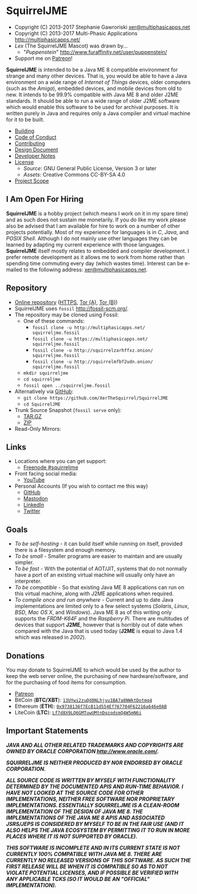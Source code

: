 # SquirrelJME

 * Copyright (C) 2013-2017 Stephanie Gawroriski
   <xer@multiphasicapps.net>
 * Copyright (C) 2013-2017 Multi-Phasic Applications
   <http://multiphasicapps.net/>
 * _Lex_ (The SquirrelJME Mascot) was drawn by...
   * "_Puppenstein_" <http://www.furaffinity.net/user/puppenstein/>
 * Support me on [Patreon](https://www.patreon.com/XerTheSquirrel)!

**SquirrelJME** is intended to be a Java ME 8 compatible environment for
strange and many other devices. That is, you would be able to have a Java
environment on a wide range of _Internet of Things_ devices, older computers
(such as the _Amiga_), embedded devices, and mobile devices from old to new.
It intends to be 99.9% compatible with Java ME 8 and older J2ME standards. It
should be able to run a wide range of older J2ME software which would enable
this software to be used for archival purposes. It is written purely in Java
and requires only a Java compiler and virtual machine for it to be built.

 * [Building](building.mkd)
 * [Code of Conduct](code-of-conduct.mkd)
 * [Contributing](contributing.mkd)
 * [Design Document](design.mkd)
 * [Developer Notes](assets/developer-notes/index.mkd)
 * [License](license.mkd)
   * _Source_: GNU General Public License, Version 3 or later
   * _Assets_: Creative Commons CC-BY-SA 4.0
 * [Project Scope](scope.mkd)

## I Am Open For Hiring

**SquirrelJME** is a hobby project (which means I work on it in my spare time)
and as such does not sustain me monetarily. If you do like my work please also
be advised that I am available for hire to work on a number of other projects
potentially. Most of my experience for languages is in _C_, _Java_, and
_POSIX Shell_. Although I do not mainly use other languages they can be learned
by adapting my current experience with those languages. **SquirrelJME** itself
mostly relates to embedded and compiler development. I prefer remote
development as it allows me to work from home rather than spending time
commuting every day (which wastes time). Interest can be e-mailed to
the following address: <xer@multiphasicapps.net>.

## Repository

 * [Online repository](http://multiphasicapps.net/)
   ([HTTPS](https://multiphasicapps.net/),
   [Tor (A)](http://squirrelzarhffxz.onion/),
   [Tor (B)](http://squirrelmfbf2udn.onion/))
 * SquirrelJME uses `fossil` <http://fossil-scm.org/>.
 * The repository may be cloned using Fossil:
   * One of these commands:
     * `fossil clone -u http://multiphasicapps.net/ squirreljme.fossil`
     * `fossil clone -u https://multiphasicapps.net/ squirreljme.fossil`
     * `fossil clone -u http://squirrelzarhffxz.onion/ squirreljme.fossil`
     * `fossil clone -u http://squirrelmfbf2udn.onion/ squirreljme.fossil`
   * `mkdir squirreljme`
   * `cd squirreljme`
   * `fossil open ../squirreljme.fossil`
 * Alternatively via [GitHub](https://github.com/XerTheSquirrel/SquirrelJME):
   * `git clone https://github.com/XerTheSquirrel/SquirrelJME`
   * `cd SquirrelJME`
 * Trunk Source Snapshot (`fossil serve` only):
   * [TAR.GZ](/tarball/squirreljme-trunk.tar.gz?uuid=trunk)
   * [ZIP](/zip/squirreljme-trunk.zip?uuid=trunk)
 * Read-Only Mirrors:

## Links

 * Locations where you can get support:
   * [Freenode #squirreljme](ircs://irc.freenode.net:6697/squirreljme)
 * Front facing social media:
   * [YouTube](https://www.youtube.com/channel/UCbmC7qQjeXUEUyE5XfDX5RA)
 * Personal Accounts (If you wish to contact me this way)
   * [GitHub](https://github.com/XerTheSquirrel/)
   * [Mastodon](https://mastodon.social/@XerTheSquirrel)
   * [LinkedIn](https://www.linkedin.com/in/xerthesquirrel/)
   * [Twitter](https://twitter.com/MultiPhasicApps)

## Goals

 * _To be self-hosting_ - it can build itself while running on itself, provided
   there is a filesystem and enough memory.
 * _To be small_ - Smaller programs are easier to maintain and are usually
   simpler.
 * _To be fast_ - With the potential of AOT/JIT, systems that do not normally
   have a port of an existing virtual machine will usually only have an
   interpreter.
 * _To be compatible_ - So that existing Java ME 8 applications can run on this
   virtual machine, along with J2ME applications when required.
 * _To compile once and run anywhere_ - Current and up to date Java
   implementations are limited only to a few select systems (_Solaris_,
   _Linux_, _BSD_, _Mac OS X_, and _Windows_). Java ME 8 as of this writing
   only supports the *FRDM-K64F* and the *Raspberry Pi*. There are multitudes
   of devices that support **J2ME**, however that is horribly out of date when
   compared with the Java that is used today (**J2ME** is equal to Java 1.4
   which was released in _2002_).

## Donations

You may donate to SquirrelJME to which would be used by the author to keep the
web server online, the purchasing of new hardware/software, and for the
purchasing of food items for consumption.

 * [Patreon](https://www.patreon.com/XerTheSquirrel)
 * BitCoin (**BTC/XBT**): [`13UYwi2zuQd8NLhjyu1BA7a8NWktDotmq4`](
   bitcoin:13UYwi2zuQd8NLhjyu1BA7a8NWktDotmq4)
 * Ethereum (**ETH**): [`0x9738136f7EcB11d554Ef767704F62216a646e0AB`](
   ethereum:0x9738136f7EcB11d554Ef767704F62216a646e0AB)
 * LiteCoin (**LTC**): [`Lf7d8X9LQ6GMTuwUMtnDqzqdsmQ4W5mN6i`](
   litecoin:Lf7d8X9LQ6GMTuwUMtnDqzqdsmQ4W5mN6i)

## Important Statements

***JAVA AND ALL OTHER RELATED TRADEMARKS AND COPYRIGHTS ARE OWNED BY ORACLE
CORPORATION <http://www.oracle.com/>.***

***SQUIRRELJME IS NEITHER PRODUCED BY NOR ENDORSED BY ORACLE CORPORATION.***

***ALL SOURCE CODE IS WRITTEN BY MYSELF WITH FUNCTIONALITY DETERMINED BY THE
DOCUMENTED APIS AND RUN-TIME BEHAVIOR. I HAVE NOT LOOKED AT THE SOURCE CODE FOR
OTHER IMPLEMENTATIONS, NEITHER FREE SOFTWARE NOR PROPRIETARY IMPLEMENTATIONS.
ESSENTIALLY SQUIRRELJME IS A CLEAN-ROOM IMPLEMENTATION OF THE DESIGN OF JAVA
ME 8. THE IMPLEMENTATIONS OF THE JAVA ME 8
APIS AND ASSOCIATED JSRS/JEPS IS CONSIDERED BY MYSELF TO BE IN THE FAIR USE
(AND IT ALSO HELPS THE JAVA ECOSYSTEM BY PERMITTING IT TO RUN IN MORE PLACES
WHERE IT IS NOT SUPPORTED BY ORACLE).***

***THIS SOFTWARE IS INCOMPLETE AND IN ITS CURRENT STATE IS NOT CURRENTLY
100% COMPATIBLE WITH JAVA ME 8. THERE ARE CURRENTLY NO RELEASED VERSIONS OF
THIS SOFTWARE. AS SUCH THE FIRST RELEASE WILL BE WHEN IT IS COMPATIBLE SO AS TO
NOT VIOLATE POTENTIAL LICENSES, AND IF POSSIBLE BE VERIFIED WITH ANY
APPLICABLE TCKS (SO IT WOULD BE AN "OFFICIAL" IMPLEMENTATION).***


